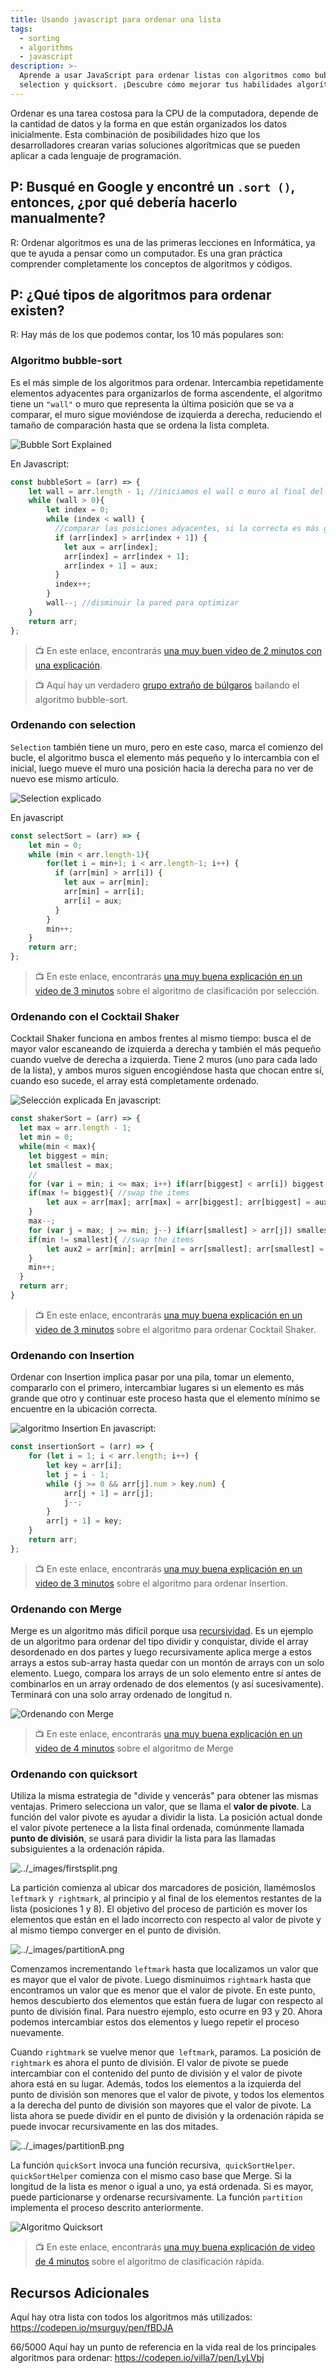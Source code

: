 ```yaml
---
title: Usando javascript para ordenar una lista
tags:
  - sorting
  - algorithms
  - javascript
description: >-
  Aprende a usar JavaScript para ordenar listas con algoritmos como bubble-sort,
  selection y quicksort. ¡Descubre cómo mejorar tus habilidades algorítmicas!
---
```

Ordenar es una tarea costosa para la CPU de la computadora, depende de la cantidad de datos y la forma en que están organizados los datos inicialmente. Esta combinación de posibilidades hizo que los desarrolladores crearan varias soluciones algorítmicas que se pueden aplicar a cada lenguaje de programación.

## P: Busqué en Google y encontré un `.sort ()`, entonces, ¿por qué debería hacerlo manualmente?
R: Ordenar algoritmos es una de las primeras lecciones en Informática, ya que te ayuda a pensar como un computador. Es una gran práctica comprender completamente los conceptos de algoritmos y códigos.

## P: ¿Qué tipos de algoritmos para ordenar existen?
R: Hay más de los que podemos contar, los 10 más populares son:

### Algoritmo bubble-sort

Es el más simple de los algoritmos para ordenar. Intercambia repetidamente elementos adyacentes para organizarlos de forma ascendente, el algoritmo tiene un `"wall"` o muro que representa la última posición que se va a comparar, el muro sigue moviéndose de izquierda a derecha, reduciendo el tamaño de comparación hasta que se ordena la lista completa.

![Bubble Sort Explained](https://github.com/breatheco-de/content/blob/master/src/assets/images/2fef4d85-686b-4bf0-a505-45d3de178fd5.gif?raw=true)

En Javascript:
```js
const bubbleSort = (arr) => {
    let wall = arr.length - 1; //iniciamos el wall o muro al final del array
    while (wall > 0){
        let index = 0;
        while (index < wall) {
          //comparar las posiciones adyacentes, si la correcta es más grande, tenemos que intercambiar
          if (arr[index] > arr[index + 1]) { 
            let aux = arr[index]; 
            arr[index] = arr[index + 1];
            arr[index + 1] = aux;
          }
          index++;
        }
        wall--; //disminuir la pared para optimizar
    }
	return arr;
};
```

> :tv: En este enlace, encontrarás [una muy buen video de 2 minutos con una explicación](https://www.youtube.com/watch?v=xli_FI7CuzA).

> :tv: Aquí hay un verdadero [grupo extraño de búlgaros](https://www.youtube.com/watch?v=lyZQPjUT5B4&t=1s) bailando el algoritmo bubble-sort.

### Ordenando con selection

`Selection` también tiene un muro, pero en este caso, marca el comienzo del bucle, el algoritmo busca el elemento más pequeño y lo intercambia con el inicial, luego mueve el muro una posición hacia la derecha para no ver de nuevo ese mismo artículo.

![Selection explicado](https://github.com/breatheco-de/content/blob/master/src/assets/images/ddb1ff5a-621c-4945-9164-20c1a7f5d388.gif?raw=true)

En javascript
```js
const selectSort = (arr) => {
    let min = 0;
    while (min < arr.length-1){
        for(let i = min+1; i < arr.length-1; i++) {
          if (arr[min] > arr[i]) {
            let aux = arr[min];
            arr[min] = arr[i];
            arr[i] = aux;
          }
        }
        min++;
    }
	return arr;
};
```
> :tv: En este enlace, encontrarás [una muy buena explicación en un video de 3 minutos](https://www.youtube.com/watch?v=g-PGLbMth_g) sobre el algoritmo de clasificación por selección.

### Ordenando con el  Cocktail Shaker

Cocktail Shaker funciona en ambos frentes al mismo tiempo: busca el de mayor valor escaneando de izquierda a derecha y también el más pequeño cuando vuelve de derecha a izquierda. Tiene 2 muros (uno para cada lado de la lista), y ambos muros siguen encogiéndose hasta que chocan entre sí, cuando eso sucede, el array está completamente ordenado.

![Selección explicada](https://github.com/breatheco-de/content/blob/master/src/assets/images/6d44c6a9-7f32-4b0e-86d7-1a210c3a5f4a.gif?raw=true)
En javascript:
```js
const shakerSort = (arr) => {
  let max = arr.length - 1;
  let min = 0;
  while(min < max){
  	let biggest = min;
    let smallest = max;
    //
  	for (var i = min; i <= max; i++) if(arr[biggest] < arr[i]) biggest = i;
    if(max != biggest){ //swap the items
    	let aux = arr[max]; arr[max] = arr[biggest]; arr[biggest] = aux;
    }
    max--;
    for (var j = max; j >= min; j--) if(arr[smallest] > arr[j]) smallest = j;
    if(min != smallest){ //swap the items
    	let aux2 = arr[min]; arr[min] = arr[smallest]; arr[smallest] = aux2;
    }
    min++;
  }  
  return arr;
}
```
> :tv: En este enlace, encontrarás [una muy buena explicación en un video de 3 minutos](https://www.youtube.com/watch?v=g-PGLbMth_g) sobre el algoritmo para ordenar Cocktail Shaker.

### Ordenando con Insertion

Ordenar con Insertion implica pasar por una pila, tomar un elemento, compararlo con el primero, intercambiar lugares si un elemento es más grande que otro y continuar este proceso hasta que el elemento mínimo se encuentre en la ubicación correcta.

![algoritmo Insertion](https://github.com/breatheco-de/content/blob/master/src/assets/images/38fed925-cf75-4f94-bdd7-abcce659fdac.gif?raw=true)
En javascript:
```js
const insertionSort = (arr) => {
    for (let i = 1; i < arr.length; i++) {
	    let key = arr[i];
        let j = i - 1;
        while (j >= 0 && arr[j].num > key.num) {
            arr[j + 1] = arr[j];
            j--;
        }
        arr[j + 1] = key;
    }
    return arr;
};
```

> :tv: En este enlace, encontrarás [una muy buena explicación en un video de 3 minutos](https://www.youtube.com/watch?v=JU767SDMDvA) sobre el algoritmo para ordenar Insertion.

### Ordenando con Merge

Merge es un algoritmo más difícil porque usa [recursividad](https://www.youtube.com/watch?v=KEEKn7Me-ms). Es un ejemplo de un algoritmo para ordenar del tipo dividir y conquistar, divide el array desordenado en dos partes y luego recursivamente aplica merge a estos arrays a estos sub-array hasta quedar con un montón de arrays con un solo elemento. Luego, compara los arrays de un solo elemento entre sí antes de combinarlos en un array ordenado de dos elementos (y así sucesivamente). Terminará con una solo array ordenado de longitud n.

![Ordenando con Merge](https://github.com/breatheco-de/content/blob/master/src/assets/images/e8781e98-0f8c-4035-8017-33ca217eb39c.gif?raw=true)

> :tv: En este enlace, encontrarás [una muy buena explicación en un video de 4 minutos](https://www.youtube.com/watch?v=JU767SDMDvA) sobre el algoritmo de Merge

### Ordenando con quicksort

Utiliza la misma estrategia de "divide y vencerás" para obtener las mismas ventajas. Primero selecciona un valor, que se llama el **valor de pivote**. La función del valor pivote es ayudar a dividir la lista. La posición actual donde el valor pivote pertenece a la lista final ordenada, comúnmente llamada **punto de división**, se usará para dividir la lista para las llamadas subsiguientes a la ordenación rápida.

![../_images/firstsplit.png](http://interactivepython.org/courselib/static/pythonds/_images/firstsplit.png?raw=true)

La partición comienza al ubicar dos marcadores de posición, llamémoslos `leftmark` y` rightmark`, al principio y al final de los elementos restantes de la lista (posiciones 1 y 8). El objetivo del proceso de partición es mover los elementos que están en el lado incorrecto con respecto al valor de pivote y al mismo tiempo converger en el punto de división.

![../_images/partitionA.png](http://interactivepython.org/courselib/static/pythonds/_images/partitionA.png?raw=true)

Comenzamos incrementando `leftmark` hasta que localizamos un valor que es mayor que el valor de pivote. Luego disminuimos `rightmark` hasta que encontramos un valor que es menor que el valor de pivote. En este punto, hemos descubierto dos elementos que están fuera de lugar con respecto al punto de división final. Para nuestro ejemplo, esto ocurre en 93 y 20. Ahora podemos intercambiar estos dos elementos y luego repetir el proceso nuevamente.

Cuando `rightmark` se vuelve menor que` leftmark`, paramos. La posición de `rightmark` es ahora el punto de división. El valor de pivote se puede intercambiar con el contenido del punto de división y el valor de pivote ahora está en su lugar. Además, todos los elementos a la izquierda del punto de división son menores que el valor de pivote, y todos los elementos a la derecha del punto de división son mayores que el valor de pivote. La lista ahora se puede dividir en el punto de división y la ordenación rápida se puede invocar recursivamente en las dos mitades.

![../_images/partitionB.png](http://interactivepython.org/courselib/static/pythonds/_images/partitionB.png?raw=true)

La función `quickSort` invoca una función recursiva,` quickSortHelper`. `quickSortHelper` comienza con el mismo caso base que Merge. Si la longitud de la lista es menor o igual a uno, ya está ordenada. Si es mayor, puede particionarse y ordenarse recursivamente. La función `partition` implementa el proceso descrito anteriormente.

![Algoritmo Quicksort](https://github.com/breatheco-de/content/blob/master/src/assets/images/c60c4713-aa60-4fbc-9d97-f893b5947e7f.gif?raw=true)

> :tv: En este enlace, encontrarás [una muy buena explicación de video de 4 minutos](https://www.youtube.com/watch?v=Hoixgm4-P4M) sobre el algoritmo de clasificación rápida.

## Recursos Adicionales

Aquí hay otra lista con todos los algoritmos más utilizados:
https://codepen.io/msurguy/pen/fBDJA


66/5000
Aquí hay un punto de referencia en la vida real de los principales algoritmos para ordenar:
https://codepen.io/villa7/pen/LyLVbj
